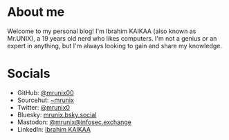 # About me

Welcome to my personal blog! I'm Ibrahim KAIKAA (also known as Mr.UNIX), 
a 19 years old nerd who likes computers.
I'm not a genius or an expert in anything, but I'm always looking to gain and share my knowledge.

# Socials

- GitHub: [@mrunix00](https://github.com/mrunix00)
- Sourcehut: [~mrunix](https://sr.ht/~mrunix/)
- Twitter: [@mrunix0](https://twitter.com/mrunix0)
- Bluesky: [mrunix.bsky.social](https://bsky.app/profile/mrunix.bsky.social)
- Mastodon: [@mrunix@infosec.exchange](https://infosec.exchange/@mrunix)
- LinkedIn: [Ibrahim KAIKAA](https://www.linkedin.com/in/ibrahim-kaikaa-b86933250/)